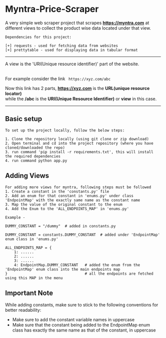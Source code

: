 # Myntra-Price-Scraper
A very simple web scraper project that scrapes **https://myntra.com** at different views
to collect the product wise data located under that view.

```
Dependencies for this project:

[+] requests - used for fetching data from websites
[+] prettytable - used for displaying data in tabular format
```
<hr>
A view is the 'URI(Unique resource identifier)' part of the website.
<br><br>

For example consider the link ` https://xyz.com/abc`

Now this link has 2 parts, **https://xyz.com** is the **URL(unique resource locator)**
<br> while the **/abc** is the **URI(Unique Resource Identifier)** or **view** in this case.
<hr>

## Basic setup
```
To set up the project locally, follow the below steps:

1. Clone the repository locally (using git clone or zip download)
2. Open terminal and cd into the project repository (where you have cloned/downloaded the repo)
3. run command 'pip install -r requirements.txt', this will install the required dependencies
4. run command python app.py
```

## Adding Views
```
For adding more views for myntra, following steps must be followed
1. Create a constant in the 'constants.py' file
2. Add an enum for that constant in 'enums.py' under class 'EndpointMap' with the exactly same name as the constant name
3. Map the value of the original constant to the enum
4. Add the Enum to the 'ALL_ENDPOINTS_MAP' in 'enums.py'

Example - 

DUMMY_CONSTANT = "/dummy"  # added in constants.py

DUMMY_CONSTANT = constants.DUMMY_CONSTANT  # added under 'EndpointMap' enum class in 'enums.py'

ALL_ENDPOINTS_MAP = {
    1: ......
    2: ......
    3: ......
    4: EndpointMap.DUMMY_CONSTANT   # added the enum from the 'EndpointMap' enum class into the main endpoints map
}                                   # all the endpoints are fetched using this MAP in the menu

```
## Important Note

While adding constants, make sure to stick to the following conventions for better readability:
- Make sure to add the constant variable names in uppercase
- Make sure that the constant being added to the EndpointMap enum class has exactly the same name as that of the constant, in uppercase
 